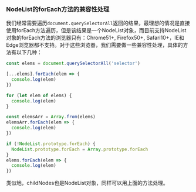 ### NodeList的forEach方法的兼容性处理

我们经常需要遍历`document.querySelectorAll`返回的结果，最理想的情况是直接使用forEach方法遍历，但是该结果是一个NodeList对象，而目前支持NodeList对象的forEach方法的浏览器只有：Chrome51+, Firefox50+, Safari10+，IE和Edge浏览器都不支持。对于这些浏览器，我们需要做一些兼容性处理，具体的方法有以下几种：

```js
const elems = document.querySelectorAll('selector')
```

```js
[...elems].forEach(elem => {
  console.log(elem)
})
```

```js
for (let elem of elems) {
  console.log(elem)
}
```

```js
const elemsArr = Array.from(elems)
elemsArr.forEach(elem => {
  console.log(elem)
})
```

```js
if (!NodeList.prototype.forEach) {
  NodeList.prototype.forEach = Array.prototype.forEach
}
elems.forEach(elem => {
  console.log(elem)
})
```

类似地，childNodes也是NodeList对象，同样可以用上面的方法处理。